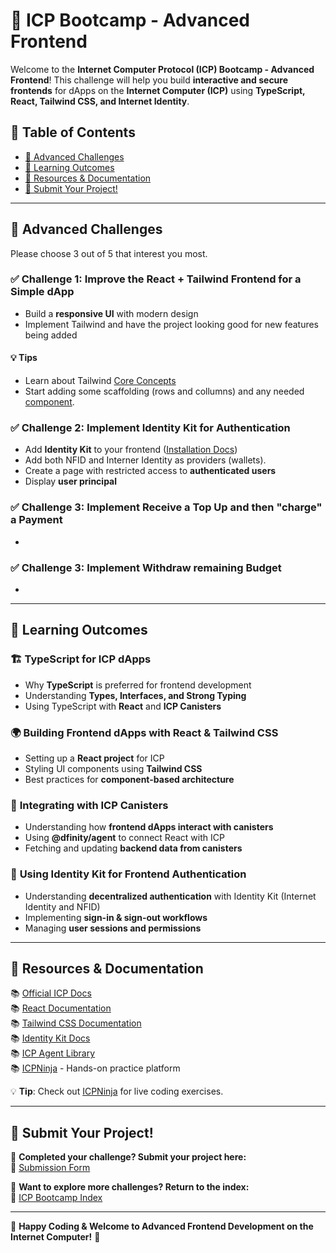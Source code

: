 # 🚀 ICP Bootcamp - Advanced Frontend

Welcome to the **Internet Computer Protocol (ICP) Bootcamp - Advanced Frontend**! This challenge will help you build **interactive and secure frontends** for dApps on the **Internet Computer (ICP)** using **TypeScript, React, Tailwind CSS, and Internet Identity**.

## 📜 Table of Contents
- [🎯 Advanced Challenges](#-advanced-challenges)
- [📖 Learning Outcomes](#-learning-outcomes)
- [🔗 Resources & Documentation](#-resources--documentation)
- [📩 Submit Your Project!](#-submit-your-project)

---

## 🎯 Advanced Challenges

Please choose 3 out of 5 that interest you most.

### ✅ **Challenge 1: Improve the React + Tailwind Frontend for a Simple dApp**
- Build a **responsive UI** with modern design
- Implement Tailwind and have the project looking good for new features being added

#### 💡 Tips
- Learn about Tailwind [Core Concepts](https://tailwindcss.com/docs/styling-with-utility-classes)
- Start adding some scaffolding (rows and collumns) and any needed [component](https://tailwindui.com/components).

### ✅ **Challenge 2: Implement Identity Kit for Authentication**
- Add **Identity Kit** to your frontend ([Installation Docs](https://docs.identitykit.xyz/getting-started/installation))
- Add both NFID and Interner Identity as providers (wallets).
- Create a page with restricted access to **authenticated users**
- Display **user principal**

### ✅ **Challenge 3: Implement Receive a Top Up and then "charge" a Payment**
- 

### ✅ **Challenge 3: Implement Withdraw remaining Budget**
- 

---

## 📖 Learning Outcomes

### 🏗️ **TypeScript for ICP dApps**
- Why **TypeScript** is preferred for frontend development
- Understanding **Types, Interfaces, and Strong Typing**
- Using TypeScript with **React** and **ICP Canisters**

### 🌍 **Building Frontend dApps with React & Tailwind CSS**
- Setting up a **React project** for ICP
- Styling UI components using **Tailwind CSS**
- Best practices for **component-based architecture**

### 🔗 **Integrating with ICP Canisters**
- Understanding how **frontend dApps interact with canisters**
- Using **@dfinity/agent** to connect React with ICP
- Fetching and updating **backend data from canisters**

### 🔐 **Using Identity Kit for Frontend Authentication**
- Understanding **decentralized authentication** with Identity Kit (Internet Identity and NFID)
- Implementing **sign-in & sign-out workflows**
- Managing **user sessions and permissions**

---

## 🔗 Resources & Documentation
📚 [Official ICP Docs](https://internetcomputer.org/docs)  
📚 [React Documentation](https://react.dev/learn)  
📚 [Tailwind CSS Documentation](https://tailwindcss.com/docs)  
📚 [Identity Kit Docs](https://docs.identitykit.xyz/)  
📚 [ICP Agent Library](https://www.npmjs.com/package/@dfinity/agent)  
📚 [ICPNinja](https://icp.ninja/) - Hands-on practice platform  

💡 **Tip**: Check out [ICPNinja](https://icp.ninja/) for live coding exercises.

---

## 📩 Submit Your Project!

🎯 **Completed your challenge? Submit your project here:**  
📢 [Submission Form](https://docs.google.com/forms/d/e/1FAIpQLSfRDeUw9sckd9vVmfb9gQKs4btvZRlHLTNBTgN57HdxEnge2w/viewform?usp=dialog)  

📌 **Want to explore more challenges? Return to the index:**  
🔗 [ICP Bootcamp Index](https://github.com/pt-icp-hub/ICP-Bootcamp-Index?tab=readme-ov-file) 

---

🚀 **Happy Coding & Welcome to Advanced Frontend Development on the Internet Computer!** 🚀
